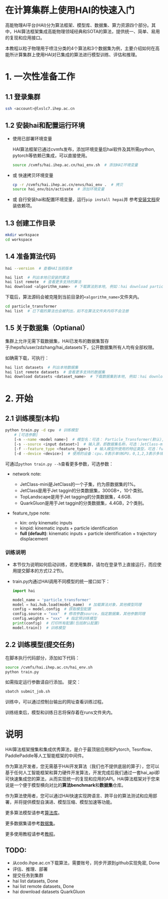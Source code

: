 
# 在计算集群上使用HAI的快速入门

高能物理AI平台(HAI)分为算法框架、模型库、数据集、算力资源四个部分。其中，HAI算法框架集成高能物理领域经典和SOTA的算法，提供统一、简单、易用的复现和应用接口。

本教程以粒子物理用于喷注分类的4个算法和3个数据集为例，主要介绍如何在高能所计算集群上使用HAI对已集成的算法进行模型训练、评估和推理。

# 1. 一次性准备工作

## 1.1 登录集群
```bash
ssh <account>@lxslc7.ihep.ac.cn  
```
## 1.2 安装hai和配置运行环境
+ 使用已部署环境变量

    HAI算法框架已通过cvmfs发布，添加环境变量后hai软件及其所需python, pytorch等依赖已集成，可以直接使用。
    ```bash
    source /cvmfs/hai.ihep.ac.cn/hai_env.sh  # 添加HAI环境变量
    ```
+ 或 快速拷贝环境变量
    ```bash
    cp -r /cvmfs/hai.ihep.ac.cn/envs/hai_env .  # 拷贝
    source hai_env/bin/activate  # 添加环境变量
    ```
+ 或 自行安装hai和配置环境变量，运行`pip install hepai`并
    参考[安装文档](docs/install.md)安装依赖项。

## 1.3 创建工作目录
```bash
mkdir workspace
cd workspace
```

## 1.4 准备算法代码
```bash
hai --version  # 查看HAI当前版本
```

```bash
hai list  # 列出本地已安装的算法
hai list remote  # 查看更多支持的算法
hai download <algorithm_name>  # 下载算法到本地, 例如：hai download particle_transformer
```
下载后，算法源码会被克隆到当前目录的`<algorithm_name>`文件夹内。
```bash
cd particle_transformer
hai list  # 已下载的算法也会被列出，如不在算法文件夹内将不会注册
```

## 1.5 关于数据集（Optianal）
集群上允许无需下载数据集，HAI已发布的数据集暂存于/hepsfs/user/zdzhang/hai_datasets下，公开数据集所有人均有全部权限。

如确需下载，可执行：
```bash
hai list datasets  # 列出本地数据集
hai list remote datasets  # 查看更多支持的数据集
hai download datasets <dataset_name>  # 下载数据集到本地, 例如：hai download datasets QuarkGluon
```

# 2. 开始

## 2.1 训练模型(本机)
```bash
python train.py -d cpu  # 训练模型
    # [可选参数]
    [-n --name <model name>]  # 模型名：可选： Particle_Transformer(默认), ParticleNet, PCNN, Particle_Flow_Network
    [-s --source <input dataset>]  # 输入源，即数据集名称，可选：JetClass-mini(默认), JetClass, QuakGluon, TopLandscape
    [-f --feature_type <feature_type>]  # 输入模型所使用的特征类型，可选：full(默认), kin, kinpid
    [-d --device <device>]  # 使用的设备：cpu，0表示单块GPU，0,1,2,3表示多块GPU
```
可通过`python train.py --h`查看更多参数，可选参数：

+ network note:
    + JetClass-mini是JetClass的一个子集，约为原数据集的1%。
    + JetClass是用于Jet taggin的分类数据集，300GB+，10个类别。
    + TopLandscape是用于Jet tagging的分类数据集，4.6GB.
    + QuarkGluon是用于Jet taggin的分类数据集，4.4GB，2个类别。

+ feature_type note:
    + kin: only kinematic inputs
    + kinpid: kinematic inputs + particle identification
    + <b>full (default)</b>: kinematic inputs + particle identification + trajectory displacement


### 训练说明
+ 本节仅为说明如何启动训练，若使用集群，请勿在登录节上直接运行，而应使用提交脚本的方式(2.2节)。

+ train.py内通过HAI调用不同模型的统一接口如下：
        
    ```python
    import hai

    model_name = 'particle_transformer'
    model = hai.hub.load(model_name)  # 加载算法对象，其他模型同理
    config = model.config  # 获取模型配置
    config.source = "xxx"  # 修改参数source，指定数据集，其他参数同理
    config.weights = "xxx"  # 指定预训练模型
    print(config)  # 打印所有配置(包括默认配置)
    model.train()  # 训练模型
    ```

## 2.2 训练模型(提交任务)

在脚本执行代码部分，添加如下代码：
```bash
source /cvmfs/hai.ihep.ac.cn/hai_env.sh
python train.py 
```
如需指定运行参数请自行添加。
提交：
```bash
sbatch submit_job.sh
```

训练中，可以通过控制台输出的网址查看训练过程。

训练结束后，模型和训练日志将保存着在runs文件夹内。


# 说明

HAI算法框架搜集和集成优秀算法，是介于最顶层应用和Pytorch, Tesnflow、PaddlePaddle等人工智能框架的中间件。

作为算法开发者，您无需基于HAI开发算法（我们也不提供底层的算子），您可以基于任何人工智能框架和算力硬件开发算法，开发完成后我们通过一套hai_api即可快速集成您的算法，从而实现统一的复现和应用的API。HAI算法框架对于您来说是一个便于模型横向对比的<b>算法benchmark</b>和<b>数据集</b>仓库。

作为算法使用者，您可以通过HAI快速实现跨语言、跨平台的算法测试和应用部署，并将提供模型自演进、模型压缩、模型加速等功能。

更多算法模型请参考[算法库](docs/algorithm_zoo.md)。

更多数据集请参考[数据集](docs/datasets.md)。

更多使用教程请参考[教程](docs/tutorial.md)。


## TODO:
+ 从codo.ihpe.ac.cn下载算法，需要账号，同步开源到github实现免密, Done
+ 评估、推理、部署
+ 提交任务到集群
+ hai list datasets, Done
+ hai list remote datasets, Done
+ hai download datasets QuarkGluon



